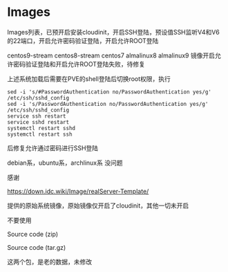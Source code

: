 # Images

Images列表，已预开启安装cloudinit，开启SSH登陆，预设值SSH监听V4和V6的22端口，开启允许密码验证登陆，开启允许ROOT登陆


centos9-stream centos8-stream centos7 almalinux8 almalinux9 镜像开启允许密码验证登陆和开启允许ROOT登陆失败，待修复

上述系统加载后需要在PVE的shell登陆后切换root权限，执行

```
sed -i 's/#PasswordAuthentication no/PasswordAuthentication yes/g' /etc/ssh/sshd_config
sed -i 's/PasswordAuthentication no/PasswordAuthentication yes/g' /etc/ssh/sshd_config
service ssh restart
service sshd restart
systemctl restart sshd
systemctl restart ssh
```

后修复允许通过密码进行SSH登陆

debian系，ubuntu系，archlinux系 没问题

感谢

https://down.idc.wiki/Image/realServer-Template/

提供的原始系统镜像，原始镜像仅开启了cloudinit，其他一切未开启

不要使用

Source code (zip)

Source code (tar.gz) 

这两个包，是老的数据，未修改
